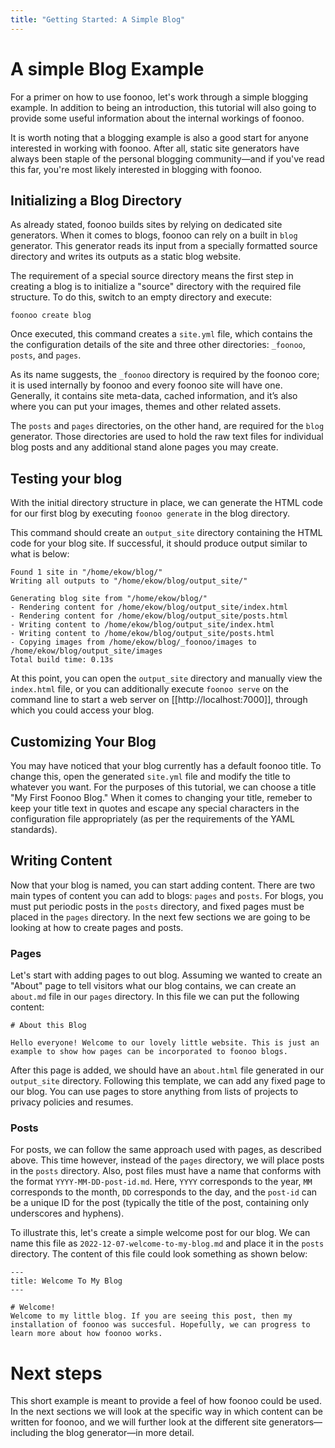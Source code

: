 ```yaml
---
title: "Getting Started: A Simple Blog"
---
```

# A simple Blog Example
For a primer on how to use foonoo, let's work through a simple blogging example. In addition to being an introduction, this tutorial will also going to provide some useful information about the internal workings of foonoo. 

It is worth noting that a blogging example is also a good start for anyone interested in working with foonoo. After all, static site generators have always been staple of the personal blogging community&mdash;and if you've read this far, you're most likely interested in blogging with foonoo.

## Initializing a Blog Directory
As already stated, foonoo builds sites by relying on dedicated site generators. When it comes to blogs, foonoo can rely on a built in `blog` generator. This generator reads its input from a specially formatted source directory and writes its outputs as a static blog website.

The requirement of a special source directory means the first step in creating a blog is to initialize a "source" directory with the required file structure. To do this, switch to an empty directory and execute:

	foonoo create blog

Once executed, this command creates a `site.yml` file, which contains the the configuration details of the site and three other directories: `_foonoo`,  `posts`, and `pages`. 

As its name suggests, the `_foonoo` directory is required by the foonoo core; it is used internally by foonoo and every foonoo site will have one. Generally, it contains site meta-data, cached information, and it’s also where you can put your images, themes and other related assets. 

The `posts` and `pages` directories, on the other hand, are required for the `blog` generator. Those directories are used to hold the raw text files for individual blog posts and any additional stand alone pages you may create.

## Testing your blog
With the initial directory structure in place, we can generate the HTML code for our first blog by executing `foonoo generate`	in the blog directory.

This command should create an `output_site` directory containing the HTML code for your blog site. If successful, it should produce output similar to what is below:

````
Found 1 site in "/home/ekow/blog/"
Writing all outputs to "/home/ekow/blog/output_site/"

Generating blog site from "/home/ekow/blog/"
- Rendering content for /home/ekow/blog/output_site/index.html 
- Rendering content for /home/ekow/blog/output_site/posts.html 
- Writing content to /home/ekow/blog/output_site/index.html 
- Writing content to /home/ekow/blog/output_site/posts.html 
- Copying images from /home/ekow/blog/_foonoo/images to /home/ekow/blog/output_site/images
Total build time: 0.13s
````

At this point, you can open the `output_site` directory and manually view the `index.html` file, or you can additionally execute `foonoo serve` on the command line to start a web server on [[http://localhost:7000]], through which you could access your blog.

## Customizing Your Blog
You may have noticed that your blog currently has a default foonoo title. To change this, open the generated `site.yml` file and modify the title to whatever you want. For the purposes of this tutorial, we can choose a title "My First Foonoo Blog." When it comes to changing your title, remeber to keep your title text in quotes and escape any special characters in the configuration file appropriately (as per the requirements of the YAML standards).

## Writing Content
Now that your blog is named, you can start adding content. There are two main types of content you can add to blogs: `pages` and `posts`. For blogs, you must put periodic posts in the `posts` directory, and fixed pages must be placed in the `pages` directory. In the next few sections we are going to be looking at how to create pages and posts.

### Pages
Let's start with adding pages to out blog. Assuming we wanted to create an "About" page to tell visitors what our blog contains, we can create an `about.md` file in our `pages` directory. In this file we can put the following content:

````
# About this Blog

Hello everyone! Welcome to our lovely little website. This is just an 
example to show how pages can be incorporated to foonoo blogs. 

````

After this page is added, we should have an `about.html` file generated in our `output_site` directory. Following this template, we can add any fixed page to our blog. You can use pages to store anything from lists of projects to privacy policies and resumes. 


### Posts
For posts, we can follow the same approach used with pages, as described above. This time however, instead of the `pages` directory, we will place posts in the `posts` directory. Also, post files must have a name that conforms with the format `YYYY-MM-DD-post-id.md`. Here, `YYYY` corresponds to the year,  `MM` corresponds to the month, `DD` corresponds to the day, and the `post-id` can be a unique ID for the post (typically the title of the post, containing only underscores and hyphens).

To illustrate this, let's create a simple welcome post for our blog. We can name this file as `2022-12-07-welcome-to-my-blog.md` and place it in the `posts` directory. The content of this file could look something as shown below:

````
---
title: Welcome To My Blog
---

# Welcome!
Welcome to my little blog. If you are seeing this post, then my 
installation of foonoo was succesful. Hopefully, we can progress to 
learn more about how foonoo works.

````

# Next steps
This short example is meant to provide a feel of how foonoo could be used. In the next sections we will look at the specific way in which content can be written for foonoo, and we will further look at the different site generators&mdash;including the blog generator&mdash;in more detail.

